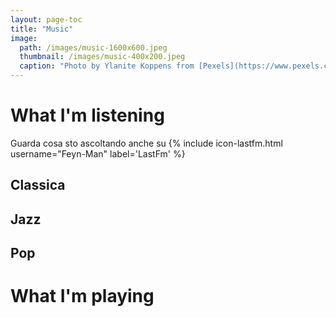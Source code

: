 ```yaml
---
layout: page-toc
title: "Music"
image:
  path: /images/music-1600x600.jpeg
  thumbnail: /images/music-400x200.jpeg
  caption: "Photo by Ylanite Koppens from [Pexels](https://www.pexels.com)"
---
```


# What I'm listening
Guarda cosa sto ascoltando anche su {% include icon-lastfm.html username="Feyn-Man" label='LastFm' %}

## Classica

## Jazz

## Pop

# What I'm playing
